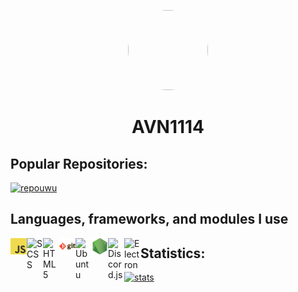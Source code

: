 <p align="center">
    <img style="border-radius: 100px" width="128" height="128" src="https://o.remove.bg/downloads/3042dc4b-6542-48f4-88d4-e2b568955812/60945964-removebg-preview.png">
</p>
<h1 align="center">AVN1114</h1>

## Popular Repositories:
[![repouwu](https://github-readme-stats.vercel.app/api/pin/?username=Prodigy-Hacking&repo=ProdigyMathGameHacking)](https://github.com/Prodigy-Hacking/ProdigyMathGameHacking)

## Languages, frameworks, and modules I use
<img align="left" alt="JavaScript" width="26px" src="https://raw.githubusercontent.com/github/explore/80688e429a7d4ef2fca1e82350fe8e3517d3494d/topics/javascript/javascript.png" />
<img align="left" alt="SCSS" width="26px" src="https://gencer.gallerycdn.vsassets.io/extensions/gencer/html-slim-scss-css-class-completion/1.7.6/1597954267759/Microsoft.VisualStudio.Services.Icons.Default" />
<img align="left" alt="HTML5" width="26px" src="https://icons-for-free.com/iconfiles/png/512/icon++html+icon-1320194800994962643.png" />
<img align="left" alt="Git" width="26px" src="https://raw.githubusercontent.com/github/explore/80688e429a7d4ef2fca1e82350fe8e3517d3494d/topics/git/git.png" />
<img align="left" alt="Ubuntu" width="26px" src="https://assets.ubuntu.com/v1/1be42010-cof_orange_hex.jpg" />
<img align="left" alt="Node.js" width="26px" src="https://raw.githubusercontent.com/github/explore/80688e429a7d4ef2fca1e82350fe8e3517d3494d/topics/nodejs/nodejs.png" />
<img align="left" alt="Discord.js" width="26px" src="https://discord.js.org/static/icons/favicon-32x32.png" />
<img align="left" alt="Electron" width="26px" src="https://upload.wikimedia.org/wikipedia/commons/thumb/9/91/Electron_Software_Framework_Logo.svg/256px-Electron_Software_Framework_Logo.svg.png" />

## Statistics:
[![stats](https://github-readme-stats.vercel.app/api?username=AVN1114)](https://github.com/anuraghazra/github-readme-stats)


